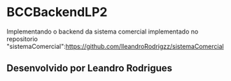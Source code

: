 # BCCBackendLP2

 Implementando o backend da sistema comercial implementado no repositorio "sistemaComercial":https://github.com/lleandroRodrigzz/sistemaComercial
## Desenvolvido por Leandro Rodrigues

